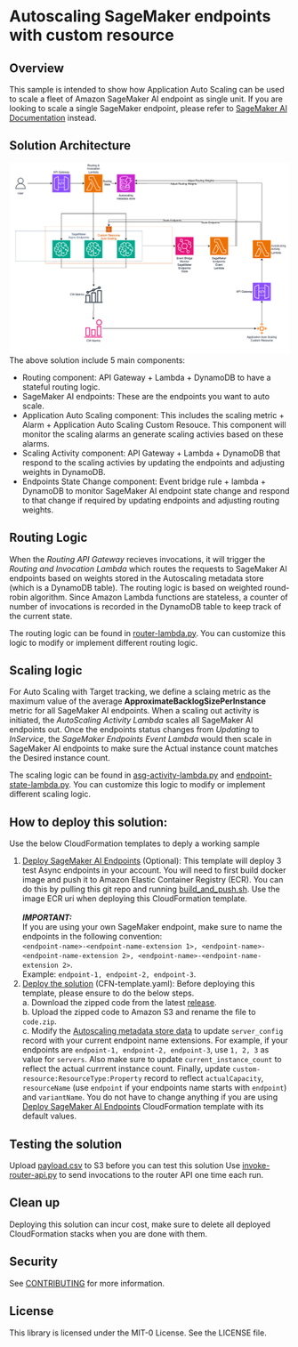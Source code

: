 # Autoscaling SageMaker endpoints with custom resource
## Overview
This sample is intended to show how Application Auto Scaling can be used to scale a fleet of Amazon SageMaker AI endpoint as single unit. If you are looking to scale a single SageMaker endpoint, please refer to [SageMaker AI Documentation](https://docs.aws.amazon.com/sagemaker/latest/dg/endpoint-auto-scaling.html) instead.

## Solution Architecture

![Architecture](Architecture.png)
The above solution include 5 main components:
* Routing component: API Gateway + Lambda + DynamoDB to have a stateful routing logic.
* SageMaker AI endpoints: These are the endpoints you want to auto scale.
* Application Auto Scaling component: This includes the scaling metric + Alarm + Application Auto Scaling Custom Resouce. This component will monitor the scaling alarms an generate scaling activies based on these alarms.
* Scaling Activity component: API Gateway + Lambda + DynamoDB that respond to the scaling activies by updating the endpoints and adjusting weights in DynamoDB.
* Endpoints State Change component: Event bridge rule + lambda + DynamoDB to monitor SageMaker AI endpoint state change and respond to that change if required by updating endpoints and adjusting routing weights.
## Routing Logic
When the *Routing API Gateway* recieves invocations, it will trigger the *Routing and Invocation Lambda* which routes the requests to SageMaker AI endpoints based on weights stored in the Autoscaling metadata store (which is a DynamoDB table). The routing logic is based on weighted round-robin algorithm. Since Amazon Lambda functions are stateless, a counter of number of invocations is recorded in the DynamoDB table to keep track of the current state.

The routing logic can be found in [router-lambda.py](router-lambda.py). You can customize this logic to modify or implement different routing logic.

## Scaling logic
For Auto Scaling with Target tracking, we define a sclaing metric as the maximum value of the average **ApproximateBacklogSizePerInstance** metric for all SageMaker AI endpoints. When a scaling out activity is initiated, the *AutoScaling Activity Lambda* scales all SageMaker AI endpoints out. Once the endpoints status changes from *Updating* to *InService*, the *SageMaker Endpoints Event Lambda* would then scale in SageMaker AI endpoints to make sure the Actual instance count matches the Desired instance count.

The scaling logic can be found in [asg-activity-lambda.py](asg-activity-lambda.py) and [endpoint-state-lambda.py](endpoint-state-lambda.py). You can customize this logic to modify or implement different scaling logic.
## How to deploy this solution:
Use the below CloudFormation templates to deply a working sample
1. [Deploy SageMaker AI Endpoints](SageMaker-Async-Endpoints.yaml) (Optional): This template will deploy 3 test Async endpoints in your account. You will need to first build docker image and push it to Amazon Elastic Container Registry (ECR). You can do this by pulling this git repo and running [build_and_push.sh](SageMaker_container/build_and_push.sh). Use the image ECR uri when deploying this CloudFormation template.<br>
<br>***IMPORTANT:***<br>If you are using your own SageMaker endpoint, make sure to name the endpoints in the following convention:<br>
`<endpoint-name>-<endpoint-name-extension 1>, <endpoint-name>-<endpoint-name-extension 2>, <endpoint-name>-<endpoint-name-extension 2>`.<br>Example: `endpoint-1, endpoint-2, endpoint-3`.
2. [Deploy the solution](CFN-template.yaml) (CFN-template.yaml): Before deploying this template, please ensure to do the below steps.<br>
    a. Download the zipped code from the latest [release](sample-for-autoscaling-sagemaker-endpoints-with-custom-resource).<br>
    b. Upload the zipped code to Amazon S3 and rename the file to `code.zip`.<br>
    c. Modify the [Autoscaling metadata store data](Data/ddb-data.jsonl) to update `server_config` record with your current endpoint name extensions. For example, if your endpoints are `endpoint-1, endpoint-2, endpoint-3`, use `1, 2, 3` as value for `servers`. Also make sure to update `current_instance_count` to reflect the actual currrent instance count. Finally, update `custom-resource:ResourceType:Property` record to reflect `actualCapacity`, `resourceName` (use `endpoint` if your endpoints name starts with `endpoint`) and `variantName`. You do not have to change anything if you are using [Deploy SageMaker AI Endpoints](SageMaker-Async-Endpoints.yaml) CloudFormation template with its default values.

## Testing the solution
Upload [payload.csv](SageMaker_container/payload.csv) to S3 before you can test this solution
Use [invoke-router-api.py](invoke-router-api.py) to send invocations to the router API one time each run.
## Clean up
Deploying this solution can incur cost, make sure to delete all deployed CloudFormation stacks when you are done with them.

## Security

See [CONTRIBUTING](CONTRIBUTING.md#security-issue-notifications) for more information.

## License

This library is licensed under the MIT-0 License. See the LICENSE file.

